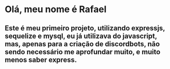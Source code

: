 # Olá, meu nome é Rafael

## Este é meu primeiro projeto, utilizando expressjs, sequelize e mysql, eu já utilizava do javascript, mas, apenas para a criação de discordbots, não sendo necessário me aprofundar muito, e muito menos saber express.
